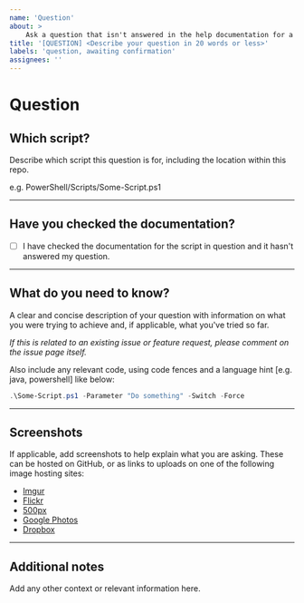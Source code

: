 ```yaml
---
name: 'Question'
about: >
    Ask a question that isn't answered in the help documentation for a script.
title: '[QUESTION] <Describe your question in 20 words or less>'
labels: 'question, awaiting confirmation'
assignees: ''
---
```


# Question

<!-- Leave the ## Headings, --- dividers, and - [x] checkboxes in place; replace each paragraph with requested info. There are 5 sections -->
## Which script?

<!-- 1 Replace below here 1 -->
Describe which script this question is for, including the location within this repo.

e.g. PowerShell/Scripts/Some-Script.ps1
<!-- 1 Replace above here 1 -->

---

## Have you checked the documentation?

<!-- 2 Leave this here, tick it after you've created the issue 2-->
- [ ] I have checked the documentation for the script in question and it hasn't answered my question.
<!-- 2 Leave this here, tick it after you've created the issue 2 -->

---

## What do you need to know?

<!-- 3 Replace below here 3 -->
A clear and concise description of your question with information on what you were trying to achieve and, if applicable, what you've tried so far.

*If this is related to an existing issue or feature request, please comment on the issue page itself.*

Also include any relevant code, using code fences and a language hint \[e.g. java, powershell] like below:

```powershell
.\Some-Script.ps1 -Parameter "Do something" -Switch -Force
```
<!-- 3 Replace above here 3 -->

---

## Screenshots

<!-- 4 Replace below here 4 -->
If applicable, add screenshots to help explain what you are asking. These can be hosted on GitHub, or as links to uploads on one of the following image hosting sites:

- [Imgur](https://imgur.com/upload)
- [Flickr](https://flickr.com)
- [500px](https://500px.com)
- [Google Photos](https://photos.google.com/login)
- [Dropbox](https://www.dropbox.com)
<!-- 4 Replace above here 4 -->

---

## Additional notes

<!-- 5 Replace below here 5 -->
Add any other context or relevant information here.
<!-- 5 Replace above here 5 -->
